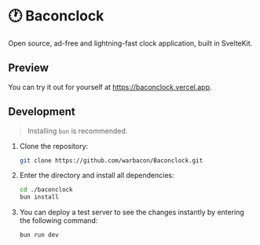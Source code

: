 # 🕐 Baconclock

Open source, ad-free and lightning-fast clock application, built in SvelteKit.

## Preview

You can try it out for yourself at <https://baconclock.vercel.app>.

## Development

> Installing `bun` is recommended.

1. Clone the repository:

   ```bash
   git clone https://github.com/warbacon/Baconclock.git
   ```

2. Enter the directory and install all dependencies:

   ```bash
   cd ./baconclock
   bun install
   ```

3. You can deploy a test server to see the changes instantly by entering the following command:

   ```bash
   bun run dev
   ```

